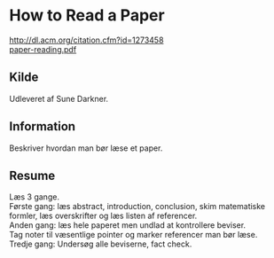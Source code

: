 <h1>
	How to Read a Paper
</h1>
<a href="http://dl.acm.org/citation.cfm?id=1273458">
	http://dl.acm.org/citation.cfm?id=1273458
</a><br />
<a href="paper-reading.pdf">
	paper-reading.pdf
</a>
<h2>
	Kilde
</h2>
<p>
	Udleveret af Sune Darkner.
</p>
<h2>
	Information
</h2>
<p>
	Beskriver hvordan man bør læse et paper.
</p>
<h2>
	Resume
</h2>
<p>
	Læs 3 gange.<br /> 
	Første gang: læs abstract, introduction, conclusion, skim matematiske formler, 
		læs overskrifter og læs listen af referencer.<br /> 
	Anden gang: læs hele paperet men undlad at kontrollere beviser.<br /> 
		Tag noter til væsentlige pointer og marker referencer man bør læse.<br /> 
	Tredje gang: Undersøg alle beviserne, fact check.<br /> 
</p>

